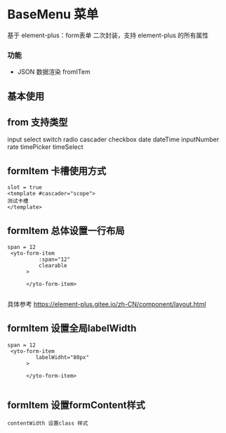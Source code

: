 # BaseMenu 菜单

基于 element-plus：form表单 二次封装，支持 element-plus 的所有属性

### 功能

- JSON 数据渲染 fromITem

## 基本使用

<demo src="./index.vue"></demo>

## from 支持类型
input  select  switch  radio  cascader checkbox
date   dateTime  inputNumber  rate  timePicker  timeSelect

## formItem  卡槽使用方式
```
slot = true
<template #cascader="scope">
测试卡槽
</template>

```
<demo src="./slot.vue"></demo>

## formItem  总体设置一行布局
```
span = 12
 <yto-form-item
          :span="12"
          clearable
      >
       
      </yto-form-item>
      
```
具体参考 https://element-plus.gitee.io/zh-CN/component/layout.html
<demo src="./slot.vue"></demo>

## formItem  设置全局labelWidth
```
span = 12
 <yto-form-item
         labelWidht="80px"
      >
       
      </yto-form-item>
      
```
## formItem  设置formContent样式
```
contentWidth 设置class 样式
      
```
<demo src="./otherStyle.vue"></demo>
